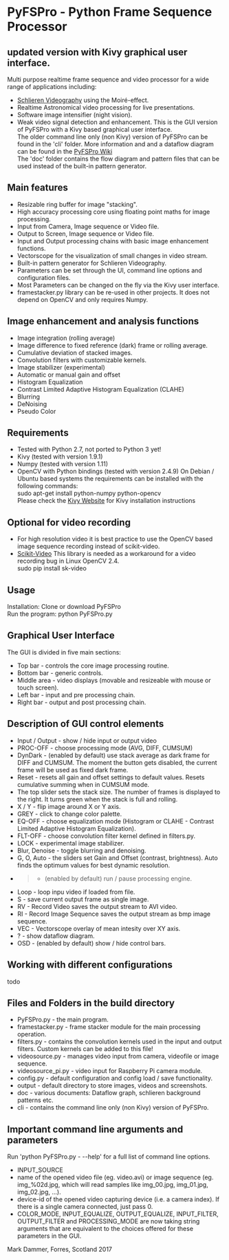 # PyFSPro - Python Frame Sequence Processor
## updated version with Kivy graphical user interface.
Multi purpose realtime frame sequence and video processor for a wide range of applications including:
* [Schlieren Videography](https://hackaday.io/project/9034-schlieren-videography) using the Moiré-effect.
* Realtime Astronomical video processing for live presentations.
* Software image intensifier (night vision).
* Weak video signal detection and enhancement.
This is the GUI version of PyFSPro with a Kivy based graphical user interface.  
The older command line only (non Kivy) version of PyFSPro can be found in the 'cli' folder.
More information and and a dataflow diagram can be found in the [PyFSPro Wiki](https://github.com/mark-orion/PyFSPro/wiki)  
The 'doc' folder contains the flow diagram and pattern files that can be used instead of the built-in pattern generator.

## Main features
* Resizable ring buffer for image "stacking".
* High accuracy processing core using floating point maths for image processing.
* Input from Camera, Image sequence or Video file.
* Output to Screen, Image sequence or Video file.
* Input and Output processing chains with basic image enhancement functions.
* Vectorscope for the visualization of small changes in video stream.
* Built-in pattern generator for Schlieren Videography.
* Parameters can be set through the UI, command line options and configuration files.
* Most Parameters can be changed on the fly via the Kivy user interface.
* framestacker.py library can be re-used in other projects. It does not depend on OpenCV and only requires Numpy.

## Image enhancement and analysis functions
* Image integration (rolling average)
* Image difference to fixed reference (dark) frame or rolling average.
* Cumulative deviation of stacked images.
* Convolution filters with customizable kernels.
* Image stabilizer (experimental)
* Automatic or manual gain and offset
* Histogram Equalization
* Contrast Limited Adaptive Histogram Equalization (CLAHE)
* Blurring
* DeNoising
* Pseudo Color

## Requirements
* Tested with Python 2.7, not ported to Python 3 yet!
* Kivy (tested with version 1.9.1)
* Numpy (tested with version 1.11)
* OpenCV with Python bindings (tested with version 2.4.9)
On Debian / Ubuntu based systems the requirements can be installed with the following commands:  
sudo apt-get install python-numpy python-opencv  
Please check the [Kivy Website](http://kivy.org) for Kivy installation instructions  

## Optional for video recording
* For high resolution video it is best practice to use the OpenCV based image sequence recording instead of scikit-video.
* [Scikit-Video](http://www.scikit-video.org) This library is needed as a workaround for a video recording bug in Linux OpenCV 2.4.  
sudo pip install sk-video  

## Usage
Installation: Clone or download PyFSPro  
Run the program: python PyFSPro.py  

## Graphical User Interface
The GUI is divided in five main sections:
* Top bar - controls the core image processing routine.
* Bottom bar - generic controls.
* Middle area - video displays (movable and resizeable with mouse or touch screen).
* Left bar - input and pre processing chain.
* Right bar - output and post processing chain.

## Description of GUI control elements
* Input / Output - show / hide input or output video
* PROC-OFF - choose processing mode (AVG, DIFF, CUMSUM)
* DynDark - (enabled by default) use stack average as dark frame for DIFF and CUMSUM. The moment the button gets disabled, the current frame will be used as fixed dark frame.
* Reset - resets all gain and offset settings to default values. Resets cumulative summing when in CUMSUM mode.
* The top slider sets the stack size. The number of frames is displayed to the right. It turns green when the stack is full and rolling.
* X / Y - flip image around X or Y axis.
* GREY - click to change color palette.
* EQ-OFF - choose equalization mode (Histogram or CLAHE - Contrast Limited Adaptive Histogram Equalization).
* FLT-OFF - choose convolution filter kernel defined in filters.py.
* LOCK - experimental image stabilizer.
* Blur, Denoise - toggle blurring and denoising.
* G, O, Auto - the sliders set Gain and Offset (contrast, brightness). Auto finds the optimum values for best dynamic resolution.
* > - (enabled by default) run / pause processing engine.
* Loop - loop inpu video if loaded from file.
* S - save current output frame as single image.
* RV - Record Video saves the output stream to AVI video.
* RI - Record Image Sequence saves the output stream as bmp image sequence.
* VEC - Vectorscope overlay of mean intesity over XY axis.
* ? - show dataflow diagram.
* OSD - (enabled by default) show / hide control bars.

## Working with different configurations
todo

## Files and Folders in the build directory
* PyFSPro.py - the main program.
* framestacker.py - frame stacker module for the main processing operation.
* filters.py - contains the convolution kernels used in the input and output filters. Custom kernels can be added to this file!
* videosource.py - manages video input from camera, videofile or image sequence.
* videosource_pi.py - video input for Raspberry Pi camera module.
* config.py - default configuration and config load / save functionality.
* output - default directory to store images, videos and screenshots.
* doc - various documents: Dataflow graph, schlieren background patterns etc.
* cli - contains the command line only (non Kivy) version of PyFSPro.

## Important command line arguments and parameters
Run 'python PyFSPro.py - --help' for a full list of command line options.  
* INPUT_SOURCE
 * name of the opened video file (eg. video.avi) or image sequence (eg. img_%02d.jpg, which will read samples like img_00.jpg, img_01.jpg, img_02.jpg, ...).
 * device-id of the opened video capturing device (i.e. a camera index). If there is a single camera connected, just pass 0.
* COLOR_MODE, INPUT_EQUALIZE, OUTPUT_EQUALIZE, INPUT_FILTER, OUTPUT_FILTER and PROCESSING_MODE are now taking string arguments that are equivalent to the choices offered for these parameters in the GUI.

Mark Dammer, Forres, Scotland 2017
